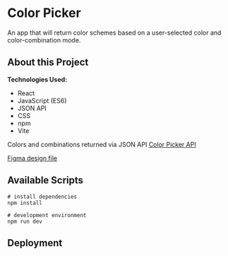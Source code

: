 # Color Picker

An app that will return color schemes based on a user-selected color and color-combination mode.

<!-- Check it out: [Color Picker](https://adamgonzls.github.io/random-quote-generator/) -->

## About this Project

**Technologies Used:**

- React
- JavaScript (ES6)
- JSON API
- CSS
- npm
- Vite

Colors and combinations returned via JSON API [Color Picker API](https://www.thecolorapi.com/)

[Figma design file](<https://www.figma.com/file/89fWdvbs8FBNpNAB3U0XBc/Color-Picker-(Copy)?node-id=0%3A1>)

## Available Scripts

```
# install dependencies
npm install

# development environment
npm run dev
```

## Deployment

<!-- Deployed using [Vite](https://vitejs.dev/) -->

<!-- Deploy happens upon... -->
